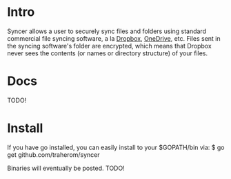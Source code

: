 # Intro
Syncer allows a user to securely sync files and folders using standard
commercial file syncing software, a la [Dropbox](https://www.dropbox.com/),
[OneDrive](https://onedrive.live.com/), etc. Files sent in the syncing software's
folder are encrypted, which means that Dropbox never sees the contents (or names or directory structure) of your files.

# Docs
TODO!

# Install
If you have go installed, you can easily install to your $GOPATH/bin via:
     $ go get github.com/traherom/syncer

Binaries will eventually be posted. TODO!
